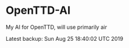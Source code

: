 # OpenTTD-AI
My AI for OpenTTD, will use primarily air

Latest backup: Sun Aug 25 18:40:02 UTC 2019

